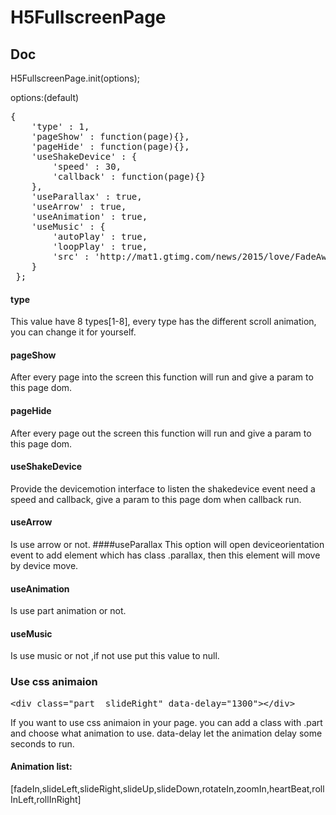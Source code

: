 # H5FullscreenPage
## Doc
H5FullscreenPage.init(options);

options:(default)

<pre>
{
    'type' : 1,
    'pageShow' : function(page){},
    'pageHide' : function(page){},
    'useShakeDevice' : {
        'speed' : 30,
        'callback' : function(page){}
    },
    'useParallax' : true,
    'useArrow' : true,
    'useAnimation' : true,
    'useMusic' : {
        'autoPlay' : true,
        'loopPlay' : true,
        'src' : 'http://mat1.gtimg.com/news/2015/love/FadeAway.mp3'
    }
 };
</pre>
#### type
This value have 8 types[1-8], every type has the different scroll animation, you can change it for yourself.
#### pageShow
After every page into the screen this function will run and give a param to this page dom.
#### pageHide
After every page out the screen this function will run and give a param to this page dom.
#### useShakeDevice
Provide the devicemotion interface to listen the shakedevice event need a speed and callback, give a param to this page dom when callback run.
#### useArrow
Is use arrow or not.
####useParallax
This option will open deviceorientation event to add element which has class .parallax, then this element will move by device move.
#### useAnimation
Is use part animation or not.
#### useMusic
Is use music or not ,if not use put this value to null.

### Use css animaion

<pre>
&lt;div class="part  slideRight" data-delay="1300"&gt;&lt;/div&gt;
</pre>

If you want to use css animaion in your page. you can add a class with .part and choose what animation to use. data-delay let the animation delay some seconds to run.
#### Animation list:
[fadeIn,slideLeft,slideRight,slideUp,slideDown,rotateIn,zoomIn,heartBeat,rollInLeft,rollInRight]
